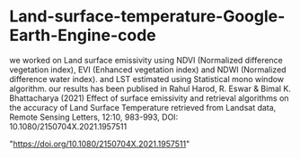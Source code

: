 # Land-surface-temperature-Google-Earth-Engine-code

we worked on Land surface emissivity using NDVI (Normalized difference vegetation index), EVI (Enhanced vegetation index) and NDWI (Normalized difference water index). 
and LST estimated using Statistical mono window algorithm. our results has been publised in 
Rahul Harod, R. Eswar & Bimal K. Bhattacharya (2021) Effect of surface emissivity and retrieval algorithms on the accuracy of Land Surface Temperature retrieved from
Landsat data, Remote Sensing Letters, 12:10, 983-993, DOI: 10.1080/2150704X.2021.1957511

"https://doi.org/10.1080/2150704X.2021.1957511"

